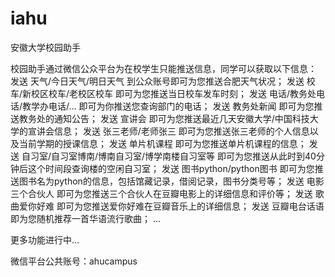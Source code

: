 iahu
====

安徽大学校园助手

校园助手通过微信公众平台为在校学生只能推送信息，同学可以获取以下信息：
发送 天气/今日天气/明日天气 到公众账号即可为您推送合肥天气状况；
发送 校车/新校区校车/老校区校车 即可为您推送当日校车发车时刻；
发送 电话/教务处电话/教学办电话/... 即可为你推送您查询部门的电话；
发送 教务处新闻 即可为您推送教务处的通知公告；
发送 宣讲会 即可为您推送最近几天安徽大学/中国科技大学的宣讲会信息；
发送 张三老师/老师张三 即可为您推送张三老师的个人信息以及当前学期的授课信息；
发送 单片机课程 即可为您推送单片机课程的信息；
发送 自习室/自习室博南/博南自习室/博学南楼自习室等 即可为您推送从此时到40分钟后这个时间段查询楼的空闲自习室；
发送 图书python/python图书 即可为您推送图书名为python的信息，包括馆藏记录，借阅记录，图书分类号等；
发送 电影三个合伙人 即可为您推送三个合伙人在豆瓣电影上的详细信息和评价等；
发送 歌曲爱你好难 即可为您推送爱你好难在豆瓣音乐上的详细信息；
发送 豆瓣电台话语 即为您随机推荐一首华语流行歌曲；
...

更多功能进行中...

微信平台公共账号：ahucampus
